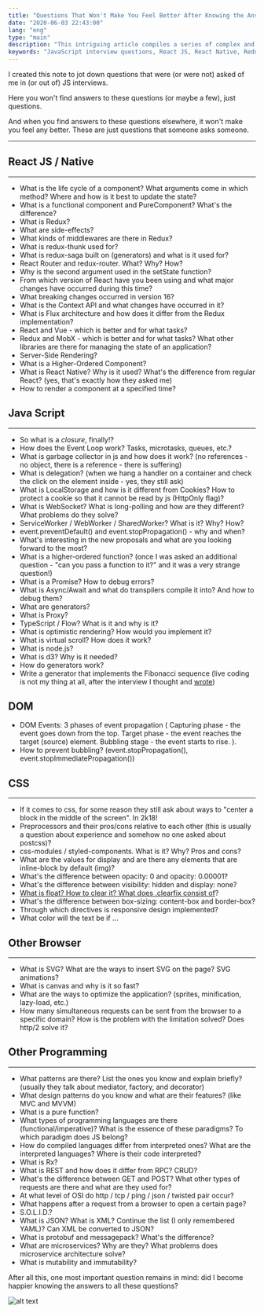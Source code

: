 ```yaml
---
title: "Questions That Won't Make You Feel Better After Knowing the Answers"
date: "2020-06-03 22:43:00"
lang: "eng"
type: "main"
description: "This intriguing article compiles a series of complex and thought-provoking questions from various JS interviews, covering topics from React JS/Native to CSS and DOM. The article doesn’t necessarily provide answers but presents these questions to reflect on the depth and complexity of JavaScript and web development."
keywords: "JavaScript interview questions, React JS, React Native, Redux, programming questions, web development, JS Object, DOM, CSS, JavaScript challenges, coding interview, software engineering, frontend development, backend development, React lifecycle, Redux middleware, web technologies, programming concepts, JavaScript complexities, coding problems, developer interviews, web programming, coding knowledge, JavaScript intricacies"
---
```


I created this note to jot down questions that were (or were not) asked of me in (or out of) JS interviews.

Here you won't find answers to these questions (or maybe a few), just questions.

And when you find answers to these questions elsewhere, it won't make you feel any better. These are just questions that someone asks someone.

---

## React JS / Native ##

_______________________

- What is the life cycle of a component? What arguments come in which method? Where and how is it best to update the state?
- What is a functional component and PureComponent? What's the difference?
- What is Redux?
- What are side-effects?
- What kinds of middlewares are there in Redux?
- What is redux-thunk used for?
- What is redux-saga built on (generators) and what is it used for?
- React Router and redux-router. What? Why? How?
- Why is the second argument used in the setState function?
- From which version of React have you been using and what major changes have occurred during this time?
- What breaking changes occurred in version 16?
- What is the Context API and what changes have occurred in it?
- What is Flux architecture and how does it differ from the Redux implementation?
- React and Vue - which is better and for what tasks?
- Redux and MobX - which is better and for what tasks? What other libraries are there for managing the state of an application?
- Server-Side Rendering?
- What is a Higher-Ordered Component?
- What is React Native? Why is it used? What's the difference from regular React? (yes, that's exactly how they asked me)
- How to render a component at a specified time?

## Java Script ##

_______________________

- So what is a *closure*, finally!?
- How does the Event Loop work? Tasks, microtasks, queues, etc.?
- What is garbage collector in js and how does it work? (no references - no object, there is a reference - there is suffering)
- What is delegation? (when we hang a handler on a container and check the click on the element inside - yes, they still ask)
- What is LocalStorage and how is it different from Cookies? How to protect a cookie so that it cannot be read by js (HttpOnly flag)?
- What is WebSocket? What is long-polling and how are they different? What problems do they solve?
- ServiceWorker / WebWorker / SharedWorker? What is it? Why? How?
- event.preventDefault() and event.stopPropagation() - why and when?
- What's interesting in the new proposals and what are you looking forward to the most?
- What is a higher-ordered function? (once I was asked an additional question - "can you pass a function to it?" and it was a very strange question!)
- What is a Promise? How to debug errors?
- What is Async/Await and what do transpilers compile it into? And how to debug them?
- What are generators?
- What is Proxy?
- TypeScript / Flow? What is it and why is it?
- What is optimistic rendering? How would you implement it?
- What is virtual scroll? How does it work?
- What is node.js?
- What is d3? Why is it needed?
- How do generators work?
- Write a generator that implements the Fibonacci sequence (live coding is not my thing at all, after the interview I thought and [wrote](https://gist.github.com/gthrm/7274dc2bf8149944f8360325a6673642))

## DOM ##

- DOM Events: 3 phases of event propagation (
    Capturing phase - the event goes down from the top.
    Target phase - the event reaches the target (source) element.
    Bubbling stage - the event starts to rise.
).
- How to prevent bubbling? (event.stopPropagation(), event.stopImmediatePropagation())

## CSS ##

_______________________

- If it comes to css, for some reason they still ask about ways to "center a block in the middle of the screen". In 2k18!
- Preprocessors and their pros/cons relative to each other (this is usually a question about experience and somehow no one asked about postcss)?
- css-modules / styled-components. What is it? Why? Pros and cons?
- What are the values for display and are there any elements that are inline-block by default (img)?
- What's the difference between opacity: 0 and opacity: 0.00001?
- What's the difference between visibility: hidden and display: none?
- [What is float? How to clear it? What does .clearfix consist of](https://webref.ru/course/float/clearfix)?
- What's the difference between box-sizing: content-box and border-box?
- Through which directives is responsive design implemented?
- What color will the text be if ...

## Other Browser ##

_______________________

- What is SVG? What are the ways to insert SVG on the page? SVG animations?
- What is canvas and why is it so fast?
- What are the ways to optimize the application? (sprites, minification, lazy-load, etc.)
- How many simultaneous requests can be sent from the browser to a specific domain? How is the problem with the limitation solved? Does http/2 solve it?

## Other Programming ##

_______________________

- What patterns are there? List the ones you know and explain briefly? (usually they talk about mediator, factory, and decorator)
- What design patterns do you know and what are their features? (like MVC and MVVM)
- What is a pure function?
- What types of programming languages are there (functional/imperative)? What is the essence of these paradigms? To which paradigm does JS belong?
- How do compiled languages differ from interpreted ones? What are the interpreted languages? Where is their code interpreted?
- What is Rx?
- What is REST and how does it differ from RPC? CRUD?
- What's the difference between GET and POST? What other types of requests are there and what are they used for?
- At what level of OSI do http / tcp / ping / json / twisted pair occur?
- What happens after a request from a browser to open a certain page?
- S.O.L.I.D.?
- What is JSON? What is XML? Continue the list (I only remembered YAML)? Can XML be converted to JSON?
- What is protobuf and messagepack? What's the difference?
- What are microservices? Why are they? What problems does microservice architecture solve?
- What is mutability and immutability?

After all this, one most important question remains in mind: did I become happier knowing the answers to all these questions?

![alt text](<https://cloud.cdroma.me/upload/18abc9fb-dbdb-4161-a48c-48789b974458-1700955531715.jpeg>)
